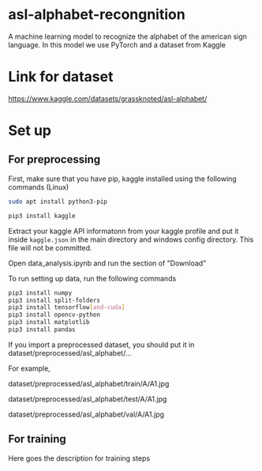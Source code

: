# asl-alphabet-recongnition
A machine learning model to recognize the alphabet of the american sign language. In this model we use PyTorch and a dataset from Kaggle

# Link for dataset

https://www.kaggle.com/datasets/grassknoted/asl-alphabet/

# Set up
## For preprocessing
First, make sure that you have pip, kaggle installed using the following commands (Linux)

```sh
sudo apt install python3-pip
```

```sh
pip3 install kaggle
```

Extract your kaggle API informatonn from your kaggle profile and put it inside `kaggle.json` in the main directory and windows config directory. This file will not be committed.

Open data_analysis.ipynb and run the section of "Download"

To run setting up data, run the following commands

```sh
pip3 install numpy
pip3 install split-folders
pip3 install tensorflow[and-cuda]
pip3 install opencv-python
pip3 install matplotlib
pip3 install pandas
```

If you import a preprocessed dataset, you should put it in dataset/preprocessed/asl_alphabet/...

For example, 

dataset/preprocessed/asl_alphabet/train/A/A1.jpg

dataset/preprocessed/asl_alphabet/test/A/A1.jpg

dataset/preprocessed/asl_alphabet/val/A/A1.jpg

## For training
Here goes the description for training steps
